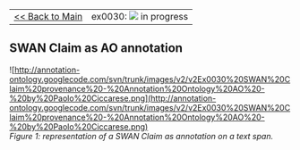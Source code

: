 <table width='100%'>
<tr>
<td>
<a href='v2Main.md'>&lt;&lt; Back to Main</a>
</td>
<td align='right'>
ex0030: <img src='http://annotation-ontology.googlecode.com/svn/trunk/images/misc/in_progress.gif' /> in progress<br>
</td>
</tr>
</table>

## SWAN Claim as AO annotation ##


![http://annotation-ontology.googlecode.com/svn/trunk/images/v2/v2Ex0030%20SWAN%20Claim%20provenance%20-%20Annotation%20Ontology%20AO%20-%20by%20Paolo%20Ciccarese.png](http://annotation-ontology.googlecode.com/svn/trunk/images/v2/v2Ex0030%20SWAN%20Claim%20provenance%20-%20Annotation%20Ontology%20AO%20-%20by%20Paolo%20Ciccarese.png)<br />
_Figure 1: representation of a SWAN Claim as annotation on a text span._